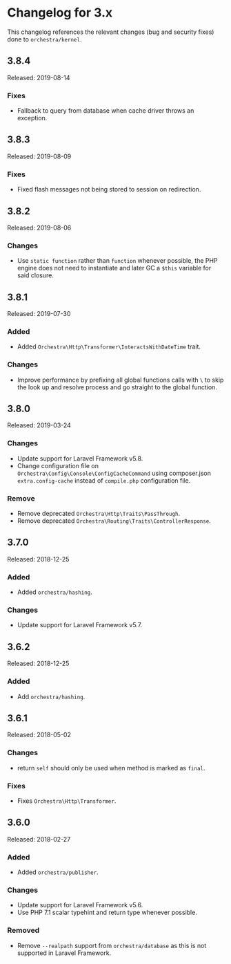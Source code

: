 # Changelog for 3.x

This changelog references the relevant changes (bug and security fixes) done to `orchestra/kernel`.

## 3.8.4

Released: 2019-08-14

### Fixes

* Fallback to query from database when cache driver throws an exception.

## 3.8.3

Released: 2019-08-09

### Fixes

* Fixed flash messages not being stored to session on redirection.

## 3.8.2

Released: 2019-08-06

### Changes

* Use `static function` rather than `function` whenever possible, the PHP engine does not need to instantiate and later GC a `$this` variable for said closure.

## 3.8.1

Released: 2019-07-30

### Added

* Added `Orchestra\Http\Transformer\InteractsWithDateTime` trait.

### Changes

* Improve performance by prefixing all global functions calls with `\` to skip the look up and resolve process and go straight to the global function.

## 3.8.0 

Released: 2019-03-24

### Changes

* Update support for Laravel Framework v5.8.
* Change configuration file on `Orchestra\Config\Console\ConfigCacheCommand` using composer.json `extra.config-cache` instead of `compile.php` configuration file.

### Remove

* Remove deprecated `Orchestra\Http\Traits\PassThrough`.
* Remove deprecated `Orchestra\Routing\Traits\ControllerResponse`.

## 3.7.0 

Released: 2018-12-25

### Added

* Added `orchestra/hashing`.

### Changes

* Update support for Laravel Framework v5.7.

## 3.6.2

Released: 2018-12-25

### Added

* Add `orchestra/hashing`.

## 3.6.1

Released: 2018-05-02

### Changes

* return `self` should only be used when method is marked as `final`.

### Fixes

* Fixes `Orchestra\Http\Transformer`.

## 3.6.0 

Released: 2018-02-27

### Added

* Added `orchestra/publisher`.

### Changes

* Update support for Laravel Framework v5.6.
* Use PHP 7.1 scalar typehint and return type whenever possible.

### Removed

* Remove `--realpath` support from `orchestra/database` as this is not supported in Laravel Framework.


